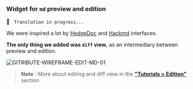 
### Widget for `md` preview and edition

🚧  &nbsp; `Translation in progress...`

We were inspired a lot by [HedgeDoc](https://hedgedoc.org/) and [Hackmd](https://hackmd.io) interfaces.

**The only thing we added was `diff` view**, as an intermediary between preview and edition.

![GITRIBUTE-WIREFRAME-EDIT-MD-01](https://raw.githubusercontent.com/multi-coop/gitribute-documentation-content/main/images/schemas/Multi-gitribute-wireframe-edit-md-01.png)

> **Note** : More about editing and diff view in the **["Tutorials > Edition"](/tutorial-edition)** section
